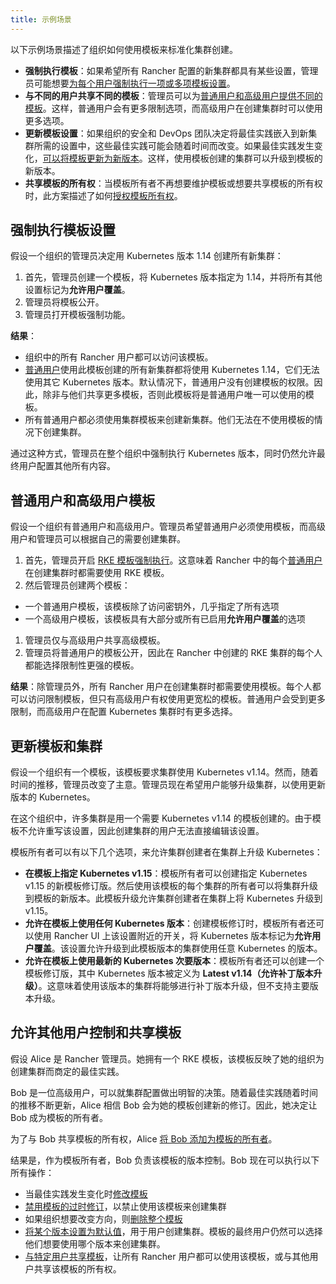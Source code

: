 ```yaml
---
title: 示例场景
---
```


以下示例场景描述了组织如何使用模板来标准化集群创建。

- **强制执行模板**：如果希望所有 Rancher 配置的新集群都具有某些设置，管理员可能想要[为每个用户强制执行一项或多项模板设置](#强制执行模板设置)。
- **与不同的用户共享不同的模板**：管理员可以为[普通用户和高级用户提供不同的模板](#普通用户和高级用户模板)。这样，普通用户会有更多限制选项，而高级用户在创建集群时可以使用更多选项。
- **更新模板设置**：如果组织的安全和 DevOps 团队决定将最佳实践嵌入到新集群所需的设置中，这些最佳实践可能会随着时间而改变。如果最佳实践发生变化，[可以将模板更新为新版本](#更新模板和集群)。这样，使用模板创建的集群可以升级到模板的新版本。
- **共享模板的所有权**：当模板所有者不再想要维护模板或想要共享模板的所有权时，此方案描述了如何[授权模板所有权](#允许其他用户控制和共享模板)。


## 强制执行模板设置

假设一个组织的管理员决定用 Kubernetes 版本 1.14 创建所有新集群：

1. 首先，管理员创建一个模板，将 Kubernetes 版本指定为 1.14，并将所有其他设置标记为**允许用户覆盖**。
1. 管理员将模板公开。
1. 管理员打开模板强制功能。

**结果**：

- 组织中的所有 Rancher 用户都可以访问该模板。
- [普通用户](../../users/authn-and-authz/manage-role-based-access-control-rbac/global-permissions.md)使用此模板创建的所有新集群都将使用 Kubernetes 1.14，它们无法使用其它 Kubernetes 版本。默认情况下，普通用户没有创建模板的权限。因此，除非与他们共享更多模板，否则此模板将是普通用户唯一可以使用的模板。
- 所有普通用户都必须使用集群模板来创建新集群。他们无法在不使用模板的情况下创建集群。

通过这种方式，管理员在整个组织中强制执行 Kubernetes 版本，同时仍然允许最终用户配置其他所有内容。

## 普通用户和高级用户模板

假设一个组织有普通用户和高级用户。管理员希望普通用户必须使用模板，而高级用户和管理员可以根据自己的需要创建集群。

1. 首先，管理员开启 [RKE 模板强制执行](enforce-templates.md#强制新集群使用-rke-模板)。这意味着 Rancher 中的每个[普通用户](../../users/authn-and-authz/manage-role-based-access-control-rbac/global-permissions.md)在创建集群时都需要使用 RKE 模板。
1. 然后管理员创建两个模板：

- 一个普通用户模板，该模板除了访问密钥外，几乎指定了所有选项
- 一个高级用户模板，该模板具有大部分或所有已启用**允许用户覆盖**的选项

1. 管理员仅与高级用户共享高级模板。
1. 管理员将普通用户的模板公开，因此在 Rancher 中创建的 RKE 集群的每个人都能选择限制性更强的模板。

**结果**：除管理员外，所有 Rancher 用户在创建集群时都需要使用模板。每个人都可以访问限制模板，但只有高级用户有权使用更宽松的模板。普通用户会受到更多限制，而高级用户在配置 Kubernetes 集群时有更多选择。

## 更新模板和集群

假设一个组织有一个模板，该模板要求集群使用 Kubernetes v1.14。然而，随着时间的推移，管理员改变了主意。管理员现在希望用户能够升级集群，以使用更新版本的 Kubernetes。

在这个组织中，许多集群是用一个需要 Kubernetes v1.14 的模板创建的。由于模板不允许重写该设置，因此创建集群的用户无法直接编辑该设置。

模板所有者可以有以下几个选项，来允许集群创建者在集群上升级 Kubernetes：

- **在模板上指定 Kubernetes v1.15**：模板所有者可以创建指定 Kubernetes v1.15 的新模板修订版。然后使用该模板的每个集群的所有者可以将集群升级到模板的新版本。此模板升级允许集群创建者在集群上将 Kubernetes 升级到 v1.15。
- **允许在模板上使用任何 Kubernetes 版本**：创建模板修订时，模板所有者还可以使用 Rancher UI 上该设置附近的开关，将 Kubernetes 版本标记为**允许用户覆盖**。该设置允许升级到此模板版本的集群使用任意 Kubernetes 的版本。
- **允许在模板上使用最新的 Kubernetes 次要版本**：模板所有者还可以创建一个模板修订版，其中 Kubernetes 版本被定义为 **Latest v1.14（允许补丁版本升级）**。这意味着使用该版本的集群将能够进行补丁版本升级，但不支持主要版本升级。

## 允许其他用户控制和共享模板

假设 Alice 是 Rancher 管理员。她拥有一个 RKE 模板，该模板反映了她的组织为创建集群而商定的最佳实践。

Bob 是一位高级用户，可以就集群配置做出明智的决策。随着最佳实践随着时间的推移不断更新，Alice 相信 Bob 会为她的模板创建新的修订。因此，她决定让 Bob 成为模板的所有者。

为了与 Bob 共享模板的所有权，Alice [将 Bob 添加为模板的所有者](access-or-share-templates.md#共享模板所有权)。

结果是，作为模板所有者，Bob 负责该模板的版本控制。Bob 现在可以执行以下所有操作：

- 当最佳实践发生变化时[修改模板](manage-templates.md#更新模板)
- [禁用模板的过时修订](manage-templates.md#禁用模板修订版)，以禁止使用该模板来创建集群
- 如果组织想要改变方向，则[删除整个模板](manage-templates.md#删除模板)
- [将某个版本设置为默认值](manage-templates.md#将模板修订版设置为默认)，用于用户创建集群。模板的最终用户仍然可以选择他们想要使用哪个版本来创建集群。
- [与特定用户共享模板](access-or-share-templates.md)，让所有 Rancher 用户都可以使用该模板，或与其他用户共享该模板的所有权。